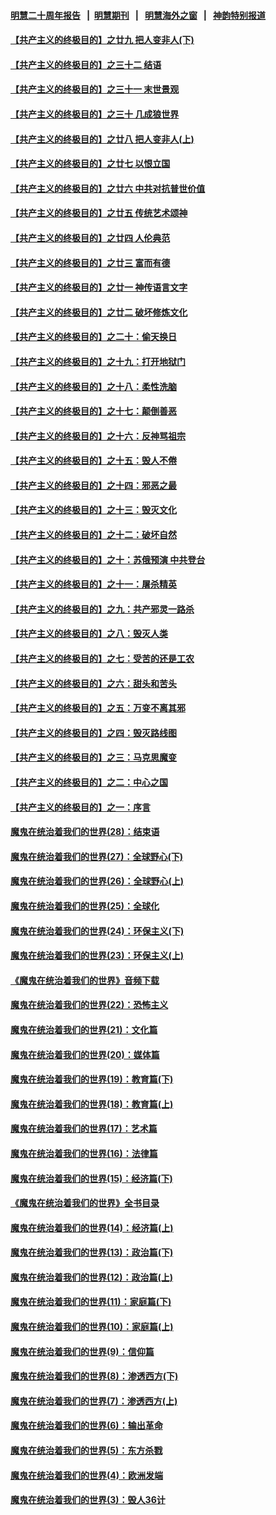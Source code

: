 #### [明慧二十周年报告](https://github.com/gfw-breaker/mh-reports/blob/master/README.md?t=07240421) &nbsp;&nbsp;|&nbsp;&nbsp;[明慧期刊](https://github.com/gfw-breaker/mh-qikan) &nbsp;&nbsp;|&nbsp;&nbsp; [明慧海外之窗](https://github.com/gfw-breaker/mh-news/blob/master/README.md?t=07240421) &nbsp;&nbsp;|&nbsp;&nbsp; [神韵特别报道](https://github.com/gfw-breaker/mh-news/blob/master/shenyun.md?t=07240421) 

#### [【共产主义的终极目的】之廿九 把人变非人(下)](../pages/nsc422/n11344140.md?t=07240421) 

#### [【共产主义的终极目的】之三十二 结语](../pages/nsc422/n11360535.md?t=07240421) 

#### [【共产主义的终极目的】之三十一 末世景观](../pages/nsc422/n11351129.md?t=07240421) 

#### [【共产主义的终极目的】之三十 几成狼世界](../pages/nsc422/n11348280.md?t=07240421) 

#### [【共产主义的终极目的】之廿八 把人变非人(上)](../pages/nsc422/n11340492.md?t=07240421) 

#### [【共产主义的终极目的】之廿七 以恨立国](../pages/nsc422/n11336944.md?t=07240421) 

#### [【共产主义的终极目的】之廿六 中共对抗普世价值](../pages/nsc422/n11324785.md?t=07240421) 

#### [【共产主义的终极目的】之廿五 传统艺术颂神](../pages/nsc422/n11296396.md?t=07240421) 

#### [【共产主义的终极目的】之廿四 人伦典范](../pages/nsc422/n11296397.md?t=07240421) 

#### [【共产主义的终极目的】之廿三 富而有德](../pages/nsc422/n11283598.md?t=07240421) 

#### [【共产主义的终极目的】之廿一 神传语言文字](../pages/nsc422/n11263265.md?t=07240421) 

#### [【共产主义的终极目的】之廿二 破坏修炼文化](../pages/nsc422/n11245728.md?t=07240421) 

#### [【共产主义的终极目的】之二十：偷天换日](../pages/nsc422/n11238846.md?t=07240421) 

#### [【共产主义的终极目的】之十九：打开地狱门](../pages/nsc422/n11206376.md?t=07240421) 

#### [【共产主义的终极目的】之十八：柔性洗脑](../pages/nsc422/n11199994.md?t=07240421) 

#### [【共产主义的终极目的】之十七：颠倒善恶](../pages/nsc422/n11179782.md?t=07240421) 

#### [【共产主义的终极目的】之十六：反神骂祖宗](../pages/nsc422/n11166798.md?t=07240421) 

#### [【共产主义的终极目的】之十五：毁人不倦](../pages/nsc422/n11166792.md?t=07240421) 

#### [【共产主义的终极目的】之十四：邪恶之最](../pages/nsc422/n11150249.md?t=07240421) 

#### [【共产主义的终极目的】之十三：毁灭文化](../pages/nsc422/n11135227.md?t=07240421) 

#### [【共产主义的终极目的】之十二：破坏自然](../pages/nsc422/n11135214.md?t=07240421) 

#### [【共产主义的终极目的】之十：苏俄预演 中共登台](../pages/nsc422/n11118424.md?t=07240421) 

#### [【共产主义的终极目的】之十一：屠杀精英](../pages/nsc422/n11118442.md?t=07240421) 

#### [【共产主义的终极目的】之九：共产邪灵一路杀](../pages/nsc422/n11114139.md?t=07240421) 

#### [【共产主义的终极目的】之八：毁灭人类](../pages/nsc422/n11108503.md?t=07240421) 

#### [【共产主义的终极目的】之七：受苦的还是工农](../pages/nsc422/n11101809.md?t=07240421) 

#### [【共产主义的终极目的】之六：甜头和苦头](../pages/nsc422/n11096971.md?t=07240421) 

#### [【共产主义的终极目的】之五：万变不离其邪](../pages/nsc422/n11091285.md?t=07240421) 

#### [【共产主义的终极目的】之四：毁灭路线图](../pages/nsc422/n11086284.md?t=07240421) 

#### [【共产主义的终极目的】之三：马克思魔变](../pages/nsc422/n11061941.md?t=07240421) 

#### [【共产主义的终极目的】之二：中心之国](../pages/nsc422/n11047728.md?t=07240421) 

#### [【共产主义的终极目的】之一：序言](../pages/nsc422/n11086077.md?t=07240421) 

#### [魔鬼在统治着我们的世界(28)：结束语](../pages/nsc422/n10936246.md?t=07240421) 

#### [魔鬼在统治着我们的世界(27)：全球野心(下)](../pages/nsc422/n10928319.md?t=07240421) 

#### [魔鬼在统治着我们的世界(26)：全球野心(上)](../pages/nsc422/n10900318.md?t=07240421) 

#### [魔鬼在统治着我们的世界(25)：全球化](../pages/nsc422/n10788205.md?t=07240421) 

#### [魔鬼在统治着我们的世界(24)：环保主义(下)](../pages/nsc422/n10695307.md?t=07240421) 

#### [魔鬼在统治着我们的世界(23)：环保主义(上)](../pages/nsc422/n10688613.md?t=07240421) 

#### [《魔鬼在统治着我们的世界》音频下载](../pages/nsc422/n10635553.md?t=07240421) 

#### [魔鬼在统治着我们的世界(22)：恐怖主义](../pages/nsc422/n10614727.md?t=07240421) 

#### [魔鬼在统治着我们的世界(21)：文化篇](../pages/nsc422/n10597706.md?t=07240421) 

#### [魔鬼在统治着我们的世界(20)：媒体篇](../pages/nsc422/n10586579.md?t=07240421) 

#### [魔鬼在统治着我们的世界(19)：教育篇(下)](../pages/nsc422/n10564808.md?t=07240421) 

#### [魔鬼在统治着我们的世界(18)：教育篇(上)](../pages/nsc422/n10526970.md?t=07240421) 

#### [魔鬼在统治着我们的世界(17)：艺术篇](../pages/nsc422/n10499093.md?t=07240421) 

#### [魔鬼在统治着我们的世界(16)：法律篇](../pages/nsc422/n10485969.md?t=07240421) 

#### [魔鬼在统治着我们的世界(15)：经济篇(下)](../pages/nsc422/n10469975.md?t=07240421) 

#### [《魔鬼在统治着我们的世界》全书目录](../pages/nsc422/n10464261.md?t=07240421) 

#### [魔鬼在统治着我们的世界(14)：经济篇(上)](../pages/nsc422/n10457370.md?t=07240421) 

#### [魔鬼在统治着我们的世界(13)：政治篇(下)](../pages/nsc422/n10448270.md?t=07240421) 

#### [魔鬼在统治着我们的世界(12)：政治篇(上)](../pages/nsc422/n10444576.md?t=07240421) 

#### [魔鬼在统治着我们的世界(11)：家庭篇(下)](../pages/nsc422/n10440961.md?t=07240421) 

#### [魔鬼在统治着我们的世界(10)：家庭篇(上)](../pages/nsc422/n10435448.md?t=07240421) 

#### [魔鬼在统治着我们的世界(9)：信仰篇](../pages/nsc422/n10432159.md?t=07240421) 

#### [魔鬼在统治着我们的世界(8)：渗透西方(下)](../pages/nsc422/n10429603.md?t=07240421) 

#### [魔鬼在统治着我们的世界(7)：渗透西方(上)](../pages/nsc422/n10426013.md?t=07240421) 

#### [魔鬼在统治着我们的世界(6)：输出革命](../pages/nsc422/n10421536.md?t=07240421) 

#### [魔鬼在统治着我们的世界(5)：东方杀戮](../pages/nsc422/n10417707.md?t=07240421) 

#### [魔鬼在统治着我们的世界(4)：欧洲发端](../pages/nsc422/n10414890.md?t=07240421) 

#### [魔鬼在统治着我们的世界(3)：毁人36计](../pages/nsc422/n10411583.md?t=07240421) 

